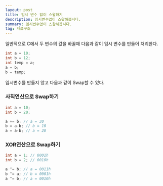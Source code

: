 ```yaml
---
layout: post
title: 임시 변수 없이 스왚하기
description: 임시변수없이 스왚해봅시다.
summary: 임시변수없이 스왚해봅시다.
tag: 자료구조
---
```


일반적으로 C에서 두 변수의 값을 바꿀때 다음과 같이 임시 변수를 만들어 처리한다.
```c
int a = 10;
int b = 12;
int temp = a;
a = b;
b = temp;
```

임시변수를 만들지 않고 다음과 같이 Swap할 수 있다.

### 사칙연산으로 Swap하기
```c
int a = 10;
int b = 20;

a += b; // a = 30
b = a-b; // b = 10
a = a-b; // a = 20
```

### XOR연산으로 Swap하기
```c
int a = 1; // 0001h
int b = 2; // 0010h

a ^= b; // a = 0011h
b ^= a; // b = 0001h
a ^= b; // a = 0010h
```